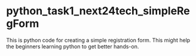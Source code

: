 # python_task1_next24tech_simpleRegForm
This is python code for creating a simple registration form. This might help the beginners learning python to get better hands-on. 

